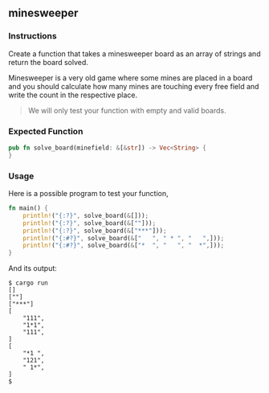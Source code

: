 ## minesweeper

### Instructions

Create a function that takes a minesweeper board as an array of strings and return the board solved.

Minesweeper is a very old game where some mines are placed in a board and you should calculate how many mines are touching every free field and write the count in the respective place.

> We will only test your function with empty and valid boards.

### Expected Function

```rust
pub fn solve_board(minefield: &[&str]) -> Vec<String> {
}
```

### Usage

Here is a possible program to test your function,

```rust
fn main() {
    println!("{:?}", solve_board(&[]));
    println!("{:?}", solve_board(&[""]));
    println!("{:?}", solve_board(&["***"]));
    println!("{:#?}", solve_board(&["   ", " * ", "   ",]));
    println!("{:#?}", solve_board(&["*  ", "   ", "  *",]));
}
```

And its output:

```console
$ cargo run
[]
[""]
["***"]
[
    "111",
    "1*1",
    "111",
]
[
    "*1 ",
    "121",
    " 1*",
]
$
```
